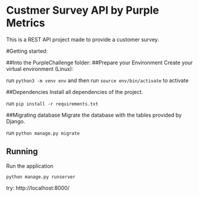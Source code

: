 
# Custmer Survey API by Purple Metrics
This is a REST API project made to provide a customer survey.

#Getting started:

##Into the PurpleChallenge folder:
##Prepare your Environment
Create your virtual environment (Linux):

run ``python3 -m venv env``
and then run `source env/bin/activate` to activate

##Dependencies
Install all dependencies of the project.

run ``pip install -r requirements.txt``

##Migrating database
Migrate the database with the tables provided by Django.

run ``python manage.py migrate``

## Running
Run the application

``python manage.py runserver``

try: http://localhost:8000/


